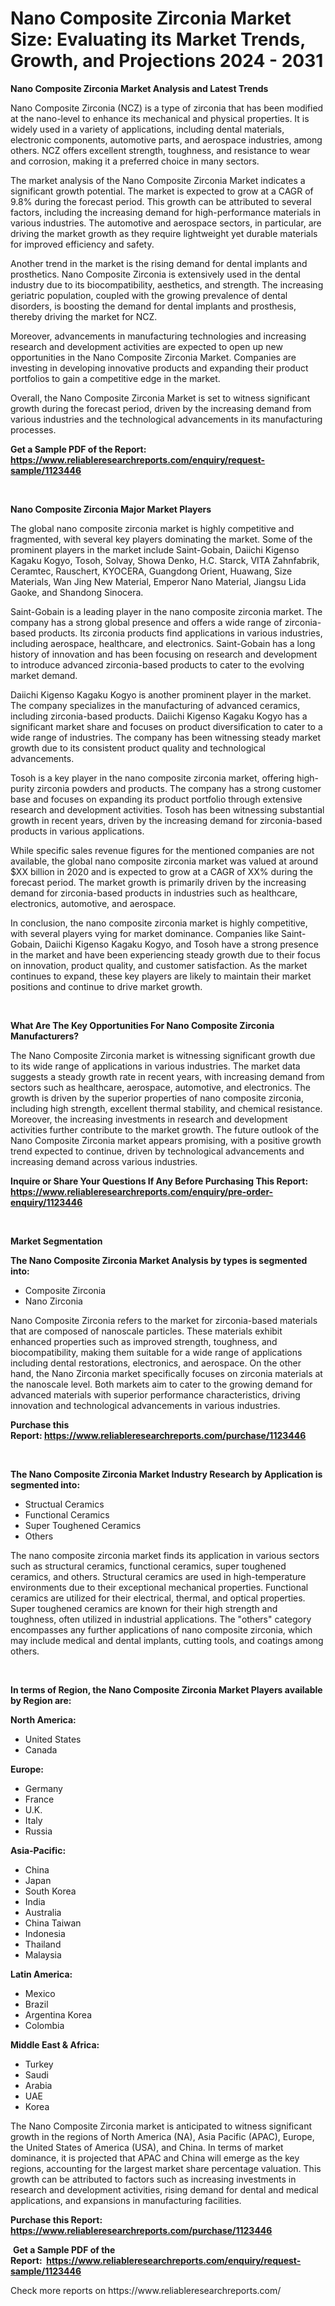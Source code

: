 <p><h1>Nano Composite Zirconia Market Size: Evaluating its Market Trends, Growth, and Projections 2024 - 2031</h1></p><p><strong>Nano Composite Zirconia Market Analysis and Latest Trends</strong></p>
<p><p>Nano Composite Zirconia (NCZ) is a type of zirconia that has been modified at the nano-level to enhance its mechanical and physical properties. It is widely used in a variety of applications, including dental materials, electronic components, automotive parts, and aerospace industries, among others. NCZ offers excellent strength, toughness, and resistance to wear and corrosion, making it a preferred choice in many sectors.</p><p>The market analysis of the Nano Composite Zirconia Market indicates a significant growth potential. The market is expected to grow at a CAGR of 9.8% during the forecast period. This growth can be attributed to several factors, including the increasing demand for high-performance materials in various industries. The automotive and aerospace sectors, in particular, are driving the market growth as they require lightweight yet durable materials for improved efficiency and safety.</p><p>Another trend in the market is the rising demand for dental implants and prosthetics. Nano Composite Zirconia is extensively used in the dental industry due to its biocompatibility, aesthetics, and strength. The increasing geriatric population, coupled with the growing prevalence of dental disorders, is boosting the demand for dental implants and prosthesis, thereby driving the market for NCZ.</p><p>Moreover, advancements in manufacturing technologies and increasing research and development activities are expected to open up new opportunities in the Nano Composite Zirconia Market. Companies are investing in developing innovative products and expanding their product portfolios to gain a competitive edge in the market.</p><p>Overall, the Nano Composite Zirconia Market is set to witness significant growth during the forecast period, driven by the increasing demand from various industries and the technological advancements in its manufacturing processes.</p></p>
<p><strong>Get a Sample PDF of the Report:&nbsp; <a href="https://www.reliableresearchreports.com/enquiry/request-sample/1123446">https://www.reliableresearchreports.com/enquiry/request-sample/1123446</a></strong></p>
<p>&nbsp;</p>
<p><strong>Nano Composite Zirconia Major Market Players</strong></p>
<p><p>The global nano composite zirconia market is highly competitive and fragmented, with several key players dominating the market. Some of the prominent players in the market include Saint-Gobain, Daiichi Kigenso Kagaku Kogyo, Tosoh, Solvay, Showa Denko, H.C. Starck, VITA Zahnfabrik, Ceramtec, Rauschert, KYOCERA, Guangdong Orient, Huawang, Size Materials, Wan Jing New Material, Emperor Nano Material, Jiangsu Lida Gaoke, and Shandong Sinocera.</p><p>Saint-Gobain is a leading player in the nano composite zirconia market. The company has a strong global presence and offers a wide range of zirconia-based products. Its zirconia products find applications in various industries, including aerospace, healthcare, and electronics. Saint-Gobain has a long history of innovation and has been focusing on research and development to introduce advanced zirconia-based products to cater to the evolving market demand.</p><p>Daiichi Kigenso Kagaku Kogyo is another prominent player in the market. The company specializes in the manufacturing of advanced ceramics, including zirconia-based products. Daiichi Kigenso Kagaku Kogyo has a significant market share and focuses on product diversification to cater to a wide range of industries. The company has been witnessing steady market growth due to its consistent product quality and technological advancements.</p><p>Tosoh is a key player in the nano composite zirconia market, offering high-purity zirconia powders and products. The company has a strong customer base and focuses on expanding its product portfolio through extensive research and development activities. Tosoh has been witnessing substantial growth in recent years, driven by the increasing demand for zirconia-based products in various applications.</p><p>While specific sales revenue figures for the mentioned companies are not available, the global nano composite zirconia market was valued at around $XX billion in 2020 and is expected to grow at a CAGR of XX% during the forecast period. The market growth is primarily driven by the increasing demand for zirconia-based products in industries such as healthcare, electronics, automotive, and aerospace.</p><p>In conclusion, the nano composite zirconia market is highly competitive, with several players vying for market dominance. Companies like Saint-Gobain, Daiichi Kigenso Kagaku Kogyo, and Tosoh have a strong presence in the market and have been experiencing steady growth due to their focus on innovation, product quality, and customer satisfaction. As the market continues to expand, these key players are likely to maintain their market positions and continue to drive market growth.</p></p>
<p>&nbsp;</p>
<p><strong>What Are The Key Opportunities For Nano Composite Zirconia Manufacturers?</strong></p>
<p><p>The Nano Composite Zirconia market is witnessing significant growth due to its wide range of applications in various industries. The market data suggests a steady growth rate in recent years, with increasing demand from sectors such as healthcare, aerospace, automotive, and electronics. The growth is driven by the superior properties of nano composite zirconia, including high strength, excellent thermal stability, and chemical resistance. Moreover, the increasing investments in research and development activities further contribute to the market growth. The future outlook of the Nano Composite Zirconia market appears promising, with a positive growth trend expected to continue, driven by technological advancements and increasing demand across various industries.</p></p>
<p><strong>Inquire or Share Your Questions If Any Before Purchasing This Report: <a href="https://www.reliableresearchreports.com/enquiry/pre-order-enquiry/1123446">https://www.reliableresearchreports.com/enquiry/pre-order-enquiry/1123446</a></strong></p>
<p>&nbsp;</p>
<p><strong>Market Segmentation</strong></p>
<p><strong>The Nano Composite Zirconia Market Analysis by types is segmented into:</strong></p>
<p><ul><li>Composite Zirconia</li><li>Nano Zirconia</li></ul></p>
<p><p>Nano Composite Zirconia refers to the market for zirconia-based materials that are composed of nanoscale particles. These materials exhibit enhanced properties such as improved strength, toughness, and biocompatibility, making them suitable for a wide range of applications including dental restorations, electronics, and aerospace. On the other hand, the Nano Zirconia market specifically focuses on zirconia materials at the nanoscale level. Both markets aim to cater to the growing demand for advanced materials with superior performance characteristics, driving innovation and technological advancements in various industries.</p></p>
<p><strong>Purchase this Report:&nbsp;<a href="https://www.reliableresearchreports.com/purchase/1123446">https://www.reliableresearchreports.com/purchase/1123446</a></strong></p>
<p>&nbsp;</p>
<p><strong>The Nano Composite Zirconia Market Industry Research by Application is segmented into:</strong></p>
<p><ul><li>Structual Ceramics</li><li>Functional Ceramics</li><li>Super Toughened Ceramics</li><li>Others</li></ul></p>
<p><p>The nano composite zirconia market finds its application in various sectors such as structural ceramics, functional ceramics, super toughened ceramics, and others. Structural ceramics are used in high-temperature environments due to their exceptional mechanical properties. Functional ceramics are utilized for their electrical, thermal, and optical properties. Super toughened ceramics are known for their high strength and toughness, often utilized in industrial applications. The "others" category encompasses any further applications of nano composite zirconia, which may include medical and dental implants, cutting tools, and coatings among others.</p></p>
<p>&nbsp;</p>
<p><strong>In terms of Region, the Nano Composite Zirconia Market Players available by Region are:</strong></p>
<p>
    <p> <strong> North America: </strong>
        <ul>
            <li>United States</li>
            <li>Canada</li>
        </ul>
        </p> 
    <p> <strong> Europe: </strong>
        <ul>
            <li>Germany</li>
            <li>France</li>
            <li>U.K.</li>
            <li>Italy</li>
            <li>Russia</li>
        </ul>
        </p> 
    <p> <strong> Asia-Pacific: </strong>
        <ul>
            <li>China</li>
            <li>Japan</li>
            <li>South Korea</li>
            <li>India</li>
            <li>Australia</li>
            <li>China Taiwan</li>
            <li>Indonesia</li>
            <li>Thailand</li>
            <li>Malaysia</li>
        </ul>
        </p> 
    <p> <strong> Latin America: </strong>
        <ul>
            <li>Mexico</li>
            <li>Brazil</li>
            <li>Argentina Korea</li>
            <li>Colombia</li>
        </ul>
        </p> 
    <p> <strong> Middle East & Africa: </strong>
        <ul>
            <li>Turkey</li>
            <li>Saudi</li>
            <li>Arabia</li>
            <li>UAE</li>
            <li>Korea</li>
        </ul>
    </p>
    </p>
<p><p>The Nano Composite Zirconia market is anticipated to witness significant growth in the regions of North America (NA), Asia Pacific (APAC), Europe, the United States of America (USA), and China. In terms of market dominance, it is projected that APAC and China will emerge as the key regions, accounting for the largest market share percentage valuation. This growth can be attributed to factors such as increasing investments in research and development activities, rising demand for dental and medical applications, and expansions in manufacturing facilities.</p></p>
<p><strong>Purchase this Report: <a href="https://www.reliableresearchreports.com/purchase/1123446">https://www.reliableresearchreports.com/purchase/1123446</a></strong></p>
<p>&nbsp;<strong>Get a Sample PDF of the Report:&nbsp;&nbsp;<a href="https://www.reliableresearchreports.com/enquiry/request-sample/1123446">https://www.reliableresearchreports.com/enquiry/request-sample/1123446</a></strong></p>
<p><strong></strong></p>
<p>Check more reports on https://www.reliableresearchreports.com/</p>